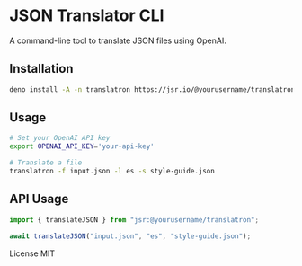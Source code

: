 # JSON Translator CLI

A command-line tool to translate JSON files using OpenAI.

## Installation

```bash
deno install -A -n translatron https://jsr.io/@yourusername/translatron/main.ts
```

## Usage

```bash
# Set your OpenAI API key
export OPENAI_API_KEY='your-api-key'

# Translate a file
translatron -f input.json -l es -s style-guide.json
```

## API Usage

```ts
import { translateJSON } from "jsr:@yourusername/translatron";

await translateJSON("input.json", "es", "style-guide.json");
```

License
MIT